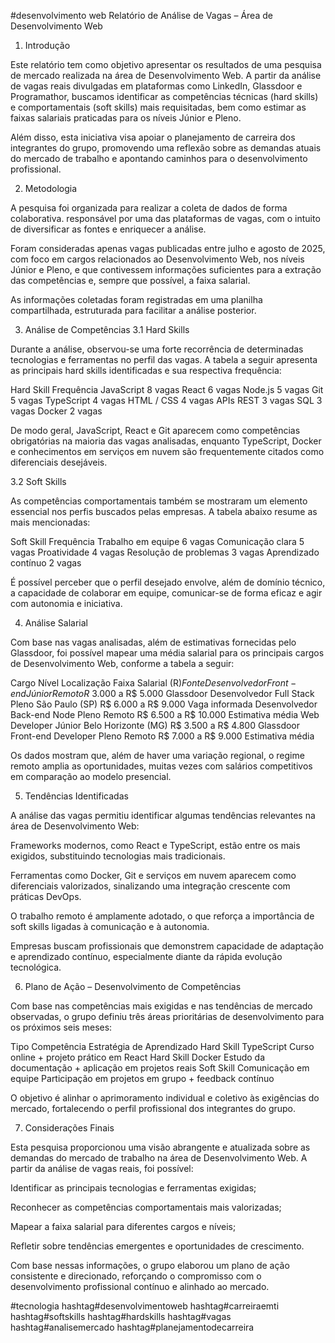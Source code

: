 #desenvolvimento web
Relatório de Análise de Vagas – Área de Desenvolvimento Web
1. Introdução

Este relatório tem como objetivo apresentar os resultados de uma pesquisa de mercado realizada na área de Desenvolvimento Web. A partir da análise de vagas reais divulgadas em plataformas como LinkedIn, Glassdoor e Programathor, buscamos identificar as competências técnicas (hard skills) e comportamentais (soft skills) mais requisitadas, bem como estimar as faixas salariais praticadas para os níveis Júnior e Pleno.

Além disso, esta iniciativa visa apoiar o planejamento de carreira dos integrantes do grupo, promovendo uma reflexão sobre as demandas atuais do mercado de trabalho e apontando caminhos para o desenvolvimento profissional.

2. Metodologia

A pesquisa foi  organizada para realizar a coleta de dados de forma colaborativa. responsável por uma das plataformas de vagas, com o intuito de diversificar as fontes e enriquecer a análise.

Foram consideradas apenas vagas publicadas entre julho e agosto de 2025, com foco em cargos relacionados ao Desenvolvimento Web, nos níveis Júnior e Pleno, e que contivessem informações suficientes para a extração das competências e, sempre que possível, a faixa salarial.

As informações coletadas foram registradas em uma planilha compartilhada, estruturada para facilitar a análise posterior.

3. Análise de Competências
3.1 Hard Skills

Durante a análise, observou-se uma forte recorrência de determinadas tecnologias e ferramentas no perfil das vagas. A tabela a seguir apresenta as principais hard skills identificadas e sua respectiva frequência:

Hard Skill	Frequência
JavaScript	8 vagas
React	6 vagas
Node.js	5 vagas
Git	5 vagas
TypeScript	4 vagas
HTML / CSS	4 vagas
APIs REST	3 vagas
SQL	3 vagas
Docker	2 vagas

De modo geral, JavaScript, React e Git aparecem como competências obrigatórias na maioria das vagas analisadas, enquanto TypeScript, Docker e conhecimentos em serviços em nuvem são frequentemente citados como diferenciais desejáveis.

3.2 Soft Skills

As competências comportamentais também se mostraram um elemento essencial nos perfis buscados pelas empresas. A tabela abaixo resume as mais mencionadas:

Soft Skill	Frequência
Trabalho em equipe	6 vagas
Comunicação clara	5 vagas
Proatividade	4 vagas
Resolução de problemas	3 vagas
Aprendizado contínuo	2 vagas

É possível perceber que o perfil desejado envolve, além de domínio técnico, a capacidade de colaborar em equipe, comunicar-se de forma eficaz e agir com autonomia e iniciativa.

4. Análise Salarial

Com base nas vagas analisadas, além de estimativas fornecidas pelo Glassdoor, foi possível mapear uma média salarial para os principais cargos de Desenvolvimento Web, conforme a tabela a seguir:

Cargo	Nível	Localização	Faixa Salarial (R$)	Fonte
Desenvolvedor Front-end	Júnior	Remoto	R$ 3.000 a R$ 5.000	Glassdoor
Desenvolvedor Full Stack	Pleno	São Paulo (SP)	R$ 6.000 a R$ 9.000	Vaga informada
Desenvolvedor Back-end Node	Pleno	Remoto	R$ 6.500 a R$ 10.000	Estimativa média
Web Developer	Júnior	Belo Horizonte (MG)	R$ 3.500 a R$ 4.800	Glassdoor
Front-end Developer	Pleno	Remoto	R$ 7.000 a R$ 9.000	Estimativa média

Os dados mostram que, além de haver uma variação regional, o regime remoto amplia as oportunidades, muitas vezes com salários competitivos em comparação ao modelo presencial.

5. Tendências Identificadas

A análise das vagas permitiu identificar algumas tendências relevantes na área de Desenvolvimento Web:

Frameworks modernos, como React e TypeScript, estão entre os mais exigidos, substituindo tecnologias mais tradicionais.

Ferramentas como Docker, Git e serviços em nuvem aparecem como diferenciais valorizados, sinalizando uma integração crescente com práticas DevOps.

O trabalho remoto é amplamente adotado, o que reforça a importância de soft skills ligadas à comunicação e à autonomia.

Empresas buscam profissionais que demonstrem capacidade de adaptação e aprendizado contínuo, especialmente diante da rápida evolução tecnológica.

6. Plano de Ação – Desenvolvimento de Competências

Com base nas competências mais exigidas e nas tendências de mercado observadas, o grupo definiu três áreas prioritárias de desenvolvimento para os próximos seis meses:

Tipo	Competência	Estratégia de Aprendizado
Hard Skill	TypeScript	Curso online + projeto prático em React
Hard Skill	Docker	Estudo da documentação + aplicação em projetos reais
Soft Skill	Comunicação em equipe	Participação em projetos em grupo + feedback contínuo

O objetivo é alinhar o aprimoramento individual e coletivo às exigências do mercado, fortalecendo o perfil profissional dos integrantes do grupo.

7. Considerações Finais

Esta pesquisa proporcionou uma visão abrangente e atualizada sobre as demandas do mercado de trabalho na área de Desenvolvimento Web. A partir da análise de vagas reais, foi possível:

Identificar as principais tecnologias e ferramentas exigidas;

Reconhecer as competências comportamentais mais valorizadas;

Mapear a faixa salarial para diferentes cargos e níveis;

Refletir sobre tendências emergentes e oportunidades de crescimento.

Com base nessas informações, o grupo elaborou um plano de ação consistente e direcionado, reforçando o compromisso com o desenvolvimento profissional contínuo e alinhado ao mercado.

#tecnologia hashtag#desenvolvimentoweb hashtag#carreiraemti hashtag#softskills hashtag#hardskills hashtag#vagas hashtag#analisemercado hashtag#planejamentodecarreira
